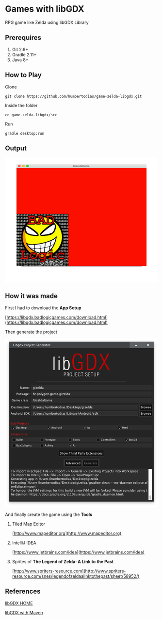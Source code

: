 # Games with libGDX

RPG game like Zelda using libGDX Library


## Prerequires

1. Git 2.6+
2. Gradle 2.11+
3. Java 8+


## How to Play

Clone

```
git clone https://github.com/humbertodias/game-zelda-libgdx.git
```

Inside the folder

```
cd game-zelda-libgdx/src
```

Run

```
gradle desktop:run
```


## Output
![Preview](doc/gizelda.gif)

## How it was made
First I had to download the **App Setup**

[https://libgdx.badlogicgames.com/download.html](https://libgdx.badlogicgames.com/download.html)

Then generate the project

![Preview](doc/project-settings.png)

And finally create the game using the **Tools**

1. Tiled Map Editor
	
	[http://www.mapeditor.org](http://www.mapeditor.org)

2. IntelliJ IDEA

	[https://www.jetbrains.com/idea](https://www.jetbrains.com/idea)


3. Sprites of **The Legend of Zelda: A Link to the Past**

	[http://www.spriters-resource.com](http://www.spriters-resource.com/snes/legendofzeldaalinktothepast/sheet/58952/)

## References

[libGDX HOME](https://libgdx.badlogicgames.com/)

[libGDX with Maven](https://github.com/libgdx/libgdx/wiki/Maven-integration)

